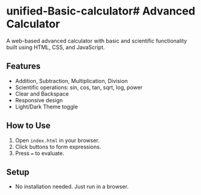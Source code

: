 # unified-Basic-calculator# Advanced Calculator

A web-based advanced calculator with basic and scientific functionality built using HTML, CSS, and JavaScript.

## Features
- Addition, Subtraction, Multiplication, Division
- Scientific operations: sin, cos, tan, sqrt, log, power
- Clear and Backspace
- Responsive design
- Light/Dark Theme toggle

## How to Use
1. Open `index.html` in your browser.
2. Click buttons to form expressions.
3. Press `=` to evaluate.

## Setup
- No installation needed. Just run in a browser.
